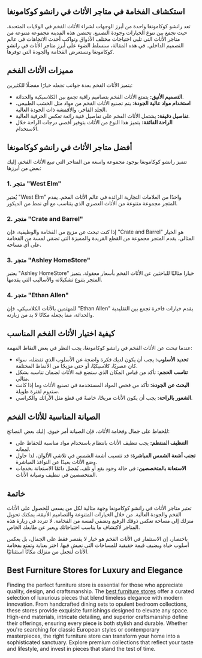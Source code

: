 <h2>استكشاف الفخامة في متاجر الأثاث في رانشو كوكامونغا</h2>

<p>تعد رانشو كوكامونغا واحدة من أبرز الوجهات لشراء الأثاث الفخم في الولايات المتحدة، حيث تجمع بين تنوع الخيارات وجودة التصنيع. تحتضن هذه المدينة مجموعة متنوعة من متاجر الأثاث التي تلبي احتياجات مختلف الأذواق وتواكب أحدث الاتجاهات في عالم التصميم الداخلي. في هذه المقالة، سنسلط الضوء على أبرز متاجر الأثاث في رانشو كوكامونغا ونستعرض الفخامة والجودة التي توفرها.</p>

<h2>مميزات الأثاث الفخم</h2>

<p>يتميز الأثاث الفخم بعدة جوانب تجعله خيارًا مفضلًا للكثيرين:</p>
<ul>
    <li><strong>التصميم الأنيق:</strong> يتمتع الأثاث الفخم بتصاميم راقية تجمع بين الكلاسيكية والحداثة.</li>
    <li><strong>استخدام مواد عالية الجودة:</strong> يتم تصنيع الأثاث الفخم من مواد مثل الخشب الطبيعي، الجلد الفاخر، والأقمشة ذات الجودة العالية.</li>
    <li><strong>تفاصيل دقيقة:</strong> يشتمل الأثاث الفخم على تفاصيل فنية رائعة تعكس الحرفية العالية.</li>
    <li><strong>الراحة الفائقة:</strong> يتميز هذا النوع من الأثاث بتوفير أقصى درجات الراحة خلال الاستخدام.</li>
</ul>

<h2>أفضل متاجر الأثاث في رانشو كوكامونغا</h2>

<p>تتميز رانشو كوكامونغا بوجود مجموعة واسعة من المتاجر التي تبيع الأثاث الفخم، إليك بعض من أبرزها:</p>

<h3>1. متجر "West Elm"</h3>
<p>يُعتبر "West Elm" واحدًا من العلامات التجارية الرائدة في عالم الأثاث الفخم. يقدم المتجر مجموعة متنوعة من الأثاث العصري الذي يتناسب مع أي نمط من الديكور.</p>

<h3>2. متجر "Crate and Barrel"</h3>
<p>إذا كنت تبحث عن مزيج من الفخامة والوظيفية، فإن "Crate and Barrel" هو الخيار المثالي. يقدم المتجر مجموعة من القطع الفريدة والمميزة التي تضفي لمسة من الفخامة على أي مساحة.</p>

<h3>3. متجر "Ashley HomeStore"</h3>
<p>يعتبر "Ashley HomeStore" خيارا مثاليًا للباحثين عن الأثاث الفخم بأسعار معقولة. يتميز المتجر بتنوع تشكيلاته والأساليب التي يقدمها.</p>

<h3>4. متجر "Ethan Allen"</h3>
<p>للمهتمين بالأثاث الكلاسيكي، فإن "Ethan Allen" يقدم خيارات فاخرة تجمع بين التقليدية والحداثة، مما يجعله مكانًا لا بد من زيارته.</p>

<h2>كيفية اختيار الأثاث الفخم المناسب</h2>

<p>عندما تبحث عن الأثاث الفخم في رانشو كوكامونغا، يجب النظر في بعض النقاط المهمة:</p>
<ul>
    <li><strong>تحديد الأسلوب:</strong> يجب أن يكون لديك فكرة واضحة عن الأسلوب الذي تفضله، سواء كان عصريًا، كلاسيكيًا، أو حتى مزيجًا من الأنماط المختلفة.</li>
    <li><strong>تناسب الحجم:</strong> تأكد من قياس المكان الذي ستضع فيه الأثاث لضمان تناسبه بشكل مثالي.</li>
    <li><strong>البحث عن الجودة:</strong> تأكد من فحص المواد المستخدمة في تصنيع الأثاث وما إذا كانت ستدوم لفترة طويلة.</li>
    <li><strong>الشعور بالراحة:</strong> يجب أن يكون الأثاث مريحًا، خاصةً في قطع مثل الأرائك والكراسي.</li>
</ul>

<h2>الصيانة المناسبة للأثاث الفخم</h2>

<p>للحفاظ على جمال وفخامة الأثاث، فإن الصيانة أمر حيوي. إليك بعض النصائح:</p>
<ul>
    <li><strong>التنظيف المنتظم:</strong> يجب تنظيف الأثاث بانتظام باستخدام مواد مناسبة للحفاظ على لمعانه.</li>
    <li><strong>تجنب أشعة الشمس المباشرة:</strong> قد تتسبب أشعة الشمس في تلاشي الألوان، لذا حاول وضع الأثاث بعيدًا عن النوافذ المباشرة.</li>
    <li><strong>الاستعانة بالمتخصصين:</strong> في حالة وجود بقع أو تلف، يُفضل دائمًا الاستعانة بخدمات المتخصصين في تنظيف وصيانة الأثاث.</li>
</ul>

<h2>خاتمة</h2>

<p>تعتبر متاجر الأثاث في رانشو كوكامونغا وجهة مثالية لكل من يسعى للحصول على الأثاث الفخم والجودة العالية. من خلال الخيارات المتنوعة والتصاميم الأنيقة، يمكنك تحويل منزلك إلى مساحة تعكس ذوقك الرفيع وتضفي لمسة من الفخامة. لا تتردد في زيارة هذه المتاجر لاكتشاف ما يناسب احتياجاتك ويعبر عن طابعك الخاص.</p>

<p>باختصار، إن الاستثمار في الأثاث الفخم هو خيار لا يقتصر فقط على الجمال، بل يعكس أسلوب حياة ويضيف قيمة حقيقية للمساحات التي نعيش فيها. اختر بعناية وتمتع بفخامة الأثاث لتجعل من منزلك مكانًا استثنائيًا.</p> <h2>Best Furniture Stores for Luxury and Elegance</h2>  

<p>Finding the perfect furniture store is essential for those who appreciate quality, design, and craftsmanship. The <a href="https://www.mobiliacleopatra.com/">best furniture stores</a> offer a curated selection of luxurious pieces that blend timeless elegance with modern innovation. From handcrafted dining sets to opulent bedroom collections, these stores provide exquisite furnishings designed to elevate any space. High-end materials, intricate detailing, and superior craftsmanship define their offerings, ensuring every piece is both stylish and durable. Whether you're searching for classic European styles or contemporary masterpieces, the right furniture store can transform your home into a sophisticated sanctuary. Explore premium collections that reflect your taste and lifestyle, and invest in pieces that stand the test of time.</p>
